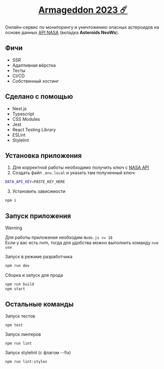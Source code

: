 <h1 align="center"><a href="https://armageddon.nikolab131.xyz/">Armageddon 2023 ☄️</a></h1>

Онлайн-сервис по мониторингу и уничтожению опасных астероидов на основе данных [API NASA](https://api.nasa.gov/) (вкладка **Asteroids NeoWs**).

## Фичи

- SSR
- Адаптивная вёрстка
- Тесты
- CI/CD
- Собственный хостинг

## Сделано с помощью

- Next.js
- Typescript
- CSS Modules
- Jest
- React Testing Library
- ESLint
- Stylelint

## Установка приложения

1. Для корректной работы необходимо получить ключ с [NASA API](https://api.nasa.gov/)
2. Создать файл `.env.local` и указать там полученный ключ:
```bash
DATA_API_KEY=PASTE_KEY_HERE
```
3. Установить зависимости
```bash
npm i
```

## Запуск приложения

> [!WARNING]
> Для работы приложения необходим `Node.js >= 18`\
> Eсли у вас есть nvm, тогда для удобства можно выполнить команду `nvm use`

Запуск в режиме разработчика
```bash
npm run dev
```

Сборка и запуск для прода
```bash
npm run build
npm start
```

## Остальные команды

Запуск тестов
```
npm test
```

Запуск линтеров
```
npm run lint
```

Запуск stylelint (с флагом --fix)
```
npm run lint:styles
```

